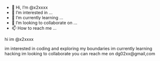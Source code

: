 - 👋 Hi, I’m @x2xxxx
- 👀 I’m interested in ...
- 🌱 I’m currently learning ...
- 💞️ I’m looking to collaborate on ...
- 📫 How to reach me ...

<!---
x2xxxx/x2xxxx is a ✨ special ✨ repository because its `README.md` (this file) appears on your GitHub profile.
You can click the Preview link to take a look at your changes.
--->hi im @x2xxxx
im  interested in coding and exploring my boundaries
im currently learning hacking 
im looking to collaborate 
you can reach me on dg02xx@gmail,com

